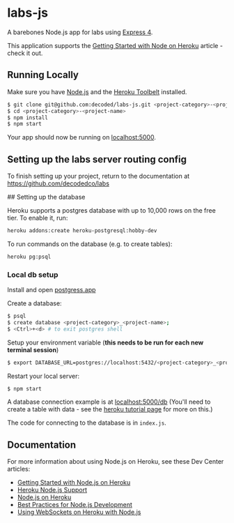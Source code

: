 # labs-js

A barebones Node.js app for labs using [Express 4](http://expressjs.com/).

This application supports the [Getting Started with Node on Heroku](https://devcenter.heroku.com/articles/getting-started-with-nodejs) article - check it out.

## Running Locally

Make sure you have [Node.js](http://nodejs.org/) and the [Heroku Toolbelt](https://toolbelt.heroku.com/) installed.

```sh
$ git clone git@github.com:decoded/labs-js.git <project-category>-<project-name>
$ cd <project-category>-<project-name>
$ npm install
$ npm start
```

Your app should now be running on [localhost:5000](http://localhost:5000/).

## Setting up the labs server routing config
To finish setting up your project, return to the documentation at https://github.com/decodedco/labs

## Setting up the database

Heroku supports a postgres database with up to 10,000 rows on the free tier. To enable it, run:

```sh
heroku addons:create heroku-postgresql:hobby-dev
```

To run commands on the database (e.g. to create tables):
```sh
heroku pg:psql
```

### Local db setup

Install and open [postgress.app](http://postgresapp.com/)

Create a database:

```sh
$ psql
$ create database <project-category>_<project-name>;
$ <Ctrl>+<d> # to exit postgres shell
```

Setup your environment variable (**this needs to be run for each new terminal session**)

```sh
$ export DATABASE_URL=postgres://localhost:5432/<project-category>_<project-name>
```

Restart your local server:

```sh
$ npm start
```

A database connection example is at [localhost:5000/db](http://localhost:5000/db) (You'll need to create a table with data - see the [heroku tutorial page](https://devcenter.heroku.com/articles/getting-started-with-nodejs#provision-a-database) for more on this.)

The code for connecting to the database is in `index.js`.

## Documentation

For more information about using Node.js on Heroku, see these Dev Center articles:

- [Getting Started with Node.js on Heroku](https://devcenter.heroku.com/articles/getting-started-with-nodejs)
- [Heroku Node.js Support](https://devcenter.heroku.com/articles/nodejs-support)
- [Node.js on Heroku](https://devcenter.heroku.com/categories/nodejs)
- [Best Practices for Node.js Development](https://devcenter.heroku.com/articles/node-best-practices)
- [Using WebSockets on Heroku with Node.js](https://devcenter.heroku.com/articles/node-websockets)
